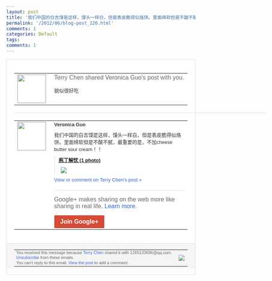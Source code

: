 ```yaml
---
layout: post
title: '我们中国的白吉馍是这样，馒头一样白，但是表皮脆得似烙饼。里面绵软但是不酸不腻，最重...'
permalink: '/2012/06/blog-post_220.html'
comments: 1
categories: Default
tags: 
comments: 1
---
```

<div style="border:solid 1px #dfdfdf;color:#686868;font:13px Arial"><div style="background-color:#fff;padding:20px;"><table cellpadding="0" cellspacing="0"><tr><td style="padding-right:15px;vertical-align:top"><a href="https://plus.google.com/_/notifications/ngemlink?&amp;emid=CMDkhq6HsbACFQQGQAodvX8AAA&amp;path=%2F108643996575278738906&amp;dt=1338691742186"><img height="75" src="https://lh3.googleusercontent.com/-KKRGTyJ5Bl0/AAAAAAAAAAI/AAAAAAAAEEY/jllxqER5dCk/s75-c-k-a/photo.jpg" style="border:solid 1px #cccccc;" width="75"/></a></td><td style="width:578px;color:#333;font:13px Arial;vertical-align:top;"><div style="color:#686868;font:16px Arial;;padding-bottom:15px">Terry Chen shared Veronica Guo's post with you.</div><div style="padding-bottom:10px">貌似很好吃</div></td></tr></table><div style="margin:20px 0;border-bottom:solid 1px #dfdfdf;width:670px;"></div><table cellpadding="0" cellspacing="0"><tr><td style="padding-right:15px;vertical-align:top"><a href="https://plus.google.com/_/notifications/ngemlink?&amp;emid=CMDkhq6HsbACFQQGQAodvX8AAA&amp;path=%2F114617607204405859285&amp;dt=1338691742186"><img height="75" src="https://lh4.googleusercontent.com/-2OsI9uRebnw/AAAAAAAAAAI/AAAAAAAADuA/QiU-VmRWSN0/s75-c-k-a/photo.jpg" style="border:solid 1px #cccccc;" width="75"/></a></td><td style="width:578px;color:#333;font:13px Arial;vertical-align:top;"><div style="font-weight:bold;padding-bottom:10px">Veronica Guo</div><div style="padding-bottom:10px">我们中国的白吉馍是这样，馒头一样白，但是<wbr/>表皮脆得似烙饼。里面绵软但是不酸不腻，最<wbr/>重要的是，不加cheese butter sour cream！！</div><div style="margin-bottom:10px;padding-left:10px; border-left:2px solid #EAEAEA"><span style="margin-right:5px"><a href="https://plus.google.com/photos/114617607204405859285/albums/5742089358764301441" style="zSoyz"><span style="font-weight:bold">庖丁解忧 (1 photo)</span></a><div style="padding-bottom:10px"></div></span><span style="margin-right:5px"><a href="https://plus.google.com/_/notifications/ngemlink?&amp;emid=CMDkhq6HsbACFQQGQAodvX8AAA&amp;path=%2F108643996575278738906%2Fposts%2FZDoqTCeqFUk%3Fgpinv%3DAMIXal8Cl-bLP3x2LcXyJeKR2lGpUXe7OjPuBAra1UPtM_fGDQR5ZZ2bIJfaKRwmFkwrGEVrrduMg7jYB0yvsUX0iQy_U5_nR4gG0IoeAfFEnaoivQQuqxw&amp;dt=1338691742186" style="zSoyz;"><img border="0" src="https://lh3.googleusercontent.com/-HpWj6KLO5fM/T8q7fkca36I/AAAAAAAAEJA/5rhpatCBvdY/h120/%25E7%2599%25BD%25E5%2590%2589%25E9%25A6%258D.jpg" style="max-height:200px;max-width:275px"/></a></span></div><a href="https://plus.google.com/_/notifications/ngemlink?&amp;emid=CMDkhq6HsbACFQQGQAodvX8AAA&amp;path=%2F108643996575278738906%2Fposts%2FZDoqTCeqFUk%3Fgpinv%3DAMIXal8Cl-bLP3x2LcXyJeKR2lGpUXe7OjPuBAra1UPtM_fGDQR5ZZ2bIJfaKRwmFkwrGEVrrduMg7jYB0yvsUX0iQy_U5_nR4gG0IoeAfFEnaoivQQuqxw&amp;dt=1338691742186" style="color:#3366CC;text-decoration:none;">View or comment on Terry Chen's post »</a><div style="margin-top:20px;border-top:solid 1px #dfdfdf"><div style="padding:15px 0;color:#686868;font:16px Arial;">Google+ makes sharing on the web more like sharing in real life. <a href="http://www.google.com/+/learnmore/" style="color:#3366CC;text-decoration:none;">Learn more</a>.</div><a href="https://plus.google.com/_/notifications/ngemlink?&amp;emid=CMDkhq6HsbACFQQGQAodvX8AAA&amp;path=%2F%3Fgpinv%3DAMIXal8Cl-bLP3x2LcXyJeKR2lGpUXe7OjPuBAra1UPtM_fGDQR5ZZ2bIJfaKRwmFkwrGEVrrduMg7jYB0yvsUX0iQy_U5_nR4gG0IoeAfFEnaoivQQuqxw&amp;dt=1338691742186" style="display:inline-block;padding:7px 15px;background-color:#d44b38; color:#fff;font-size:16px; font-weight:bold;border-radius:2px;border:solid 1px #c43b28; white-space:nowrap;text-decoration:none">Join Google+</a></div></td></tr></table></div><div style="border-top:solid 1px #dfdfdf;padding:0 20px; background-color:#f5f5f5"><table cellpadding="0" cellspacing="0" style="height:50px"><tbody><tr><td style="vertical-align:middle;width:100%; color:#636363;font:11px Arial; line-height:120%">You received this message because <a href="https://plus.google.com/_/notifications/ngemlink?&amp;emid=CMDkhq6HsbACFQQGQAodvX8AAA&amp;path=%2F108643996575278738906%3Fgpinv%3DAMIXal8Cl-bLP3x2LcXyJeKR2lGpUXe7OjPuBAra1UPtM_fGDQR5ZZ2bIJfaKRwmFkwrGEVrrduMg7jYB0yvsUX0iQy_U5_nR4gG0IoeAfFEnaoivQQuqxw&amp;dt=1338691742186" style="color:#3366CC;text-decoration:none;">Terry Chen</a> shared it with 1265133686@qq.com. <a href="https://plus.google.com/_/notifications/ngemlink?&amp;emid=CMDkhq6HsbACFQQGQAodvX8AAA&amp;path=%2F_%2Fnonplus%2Femailsettings%3Fgpinv%3DAMIXal8Cl-bLP3x2LcXyJeKR2lGpUXe7OjPuBAra1UPtM_fGDQR5ZZ2bIJfaKRwmFkwrGEVrrduMg7jYB0yvsUX0iQy_U5_nR4gG0IoeAfFEnaoivQQuqxw%26est%3DADH5u8V8SaQHgDT2VTHxdwjB0dlfWhRjqy1imUMSsJZjR1R0-8VIyhydu4e9DtGPAggfupqatd5eNkK1GuIUiu7QPKLh5q5DoLyCO84bv5MlL7yxTdmDKVZLLllfw7jnU-0On3fWG7tt&amp;dt=1338691742186" style="color:#3366CC;text-decoration:none;">Unsubscribe</a> from these emails.<br/>You can't reply to this email. <a href="https://plus.google.com/_/notifications/ngemlink?&amp;emid=CMDkhq6HsbACFQQGQAodvX8AAA&amp;path=%2F108643996575278738906%2Fposts%2FZDoqTCeqFUk%3Fgpinv%3DAMIXal8Cl-bLP3x2LcXyJeKR2lGpUXe7OjPuBAra1UPtM_fGDQR5ZZ2bIJfaKRwmFkwrGEVrrduMg7jYB0yvsUX0iQy_U5_nR4gG0IoeAfFEnaoivQQuqxw&amp;dt=1338691742186" style="color:#3366CC;text-decoration:none;">View the post</a> to add a comment.<br/></td><td><img src="https://ssl.gstatic.com/s2/oz/images/notifications/logo/google-plus-6617a72bb36cc548861652780c9e6ff1.png"/></td></tr></tbody></table></div></div>